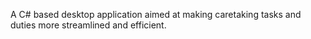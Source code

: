 A C# based desktop application aimed at making caretaking tasks and duties more streamlined and efficient.
